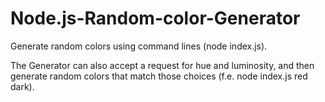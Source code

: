 # Node.js-Random-color-Generator

Generate random colors using command lines (node index.js).

The Generator can also accept a request for hue and luminosity, and then generate random colors that match those choices (f.e. node index.js red dark).
